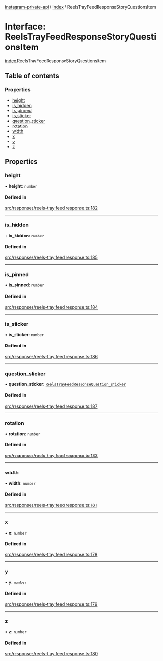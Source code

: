 [instagram-private-api](../../README.md) / [index](../../modules/index.md) / ReelsTrayFeedResponseStoryQuestionsItem

# Interface: ReelsTrayFeedResponseStoryQuestionsItem

[index](../../modules/index.md).ReelsTrayFeedResponseStoryQuestionsItem

## Table of contents

### Properties

- [height](ReelsTrayFeedResponseStoryQuestionsItem.md#height)
- [is\_hidden](ReelsTrayFeedResponseStoryQuestionsItem.md#is_hidden)
- [is\_pinned](ReelsTrayFeedResponseStoryQuestionsItem.md#is_pinned)
- [is\_sticker](ReelsTrayFeedResponseStoryQuestionsItem.md#is_sticker)
- [question\_sticker](ReelsTrayFeedResponseStoryQuestionsItem.md#question_sticker)
- [rotation](ReelsTrayFeedResponseStoryQuestionsItem.md#rotation)
- [width](ReelsTrayFeedResponseStoryQuestionsItem.md#width)
- [x](ReelsTrayFeedResponseStoryQuestionsItem.md#x)
- [y](ReelsTrayFeedResponseStoryQuestionsItem.md#y)
- [z](ReelsTrayFeedResponseStoryQuestionsItem.md#z)

## Properties

### height

• **height**: `number`

#### Defined in

[src/responses/reels-tray.feed.response.ts:182](https://github.com/Nerixyz/instagram-private-api/blob/0e0721c/src/responses/reels-tray.feed.response.ts#L182)

___

### is\_hidden

• **is\_hidden**: `number`

#### Defined in

[src/responses/reels-tray.feed.response.ts:185](https://github.com/Nerixyz/instagram-private-api/blob/0e0721c/src/responses/reels-tray.feed.response.ts#L185)

___

### is\_pinned

• **is\_pinned**: `number`

#### Defined in

[src/responses/reels-tray.feed.response.ts:184](https://github.com/Nerixyz/instagram-private-api/blob/0e0721c/src/responses/reels-tray.feed.response.ts#L184)

___

### is\_sticker

• **is\_sticker**: `number`

#### Defined in

[src/responses/reels-tray.feed.response.ts:186](https://github.com/Nerixyz/instagram-private-api/blob/0e0721c/src/responses/reels-tray.feed.response.ts#L186)

___

### question\_sticker

• **question\_sticker**: [`ReelsTrayFeedResponseQuestion_sticker`](ReelsTrayFeedResponseQuestion_sticker.md)

#### Defined in

[src/responses/reels-tray.feed.response.ts:187](https://github.com/Nerixyz/instagram-private-api/blob/0e0721c/src/responses/reels-tray.feed.response.ts#L187)

___

### rotation

• **rotation**: `number`

#### Defined in

[src/responses/reels-tray.feed.response.ts:183](https://github.com/Nerixyz/instagram-private-api/blob/0e0721c/src/responses/reels-tray.feed.response.ts#L183)

___

### width

• **width**: `number`

#### Defined in

[src/responses/reels-tray.feed.response.ts:181](https://github.com/Nerixyz/instagram-private-api/blob/0e0721c/src/responses/reels-tray.feed.response.ts#L181)

___

### x

• **x**: `number`

#### Defined in

[src/responses/reels-tray.feed.response.ts:178](https://github.com/Nerixyz/instagram-private-api/blob/0e0721c/src/responses/reels-tray.feed.response.ts#L178)

___

### y

• **y**: `number`

#### Defined in

[src/responses/reels-tray.feed.response.ts:179](https://github.com/Nerixyz/instagram-private-api/blob/0e0721c/src/responses/reels-tray.feed.response.ts#L179)

___

### z

• **z**: `number`

#### Defined in

[src/responses/reels-tray.feed.response.ts:180](https://github.com/Nerixyz/instagram-private-api/blob/0e0721c/src/responses/reels-tray.feed.response.ts#L180)
